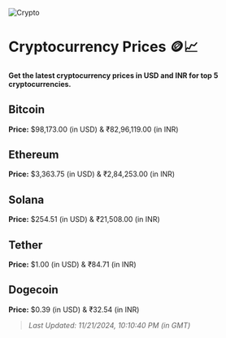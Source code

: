 
![Crypto](https://www.techguide.com.au/wp-content/uploads/2020/11/crypto3.jpeg)

# Cryptocurrency Prices 🪙📈

#### Get the latest cryptocurrency prices in USD and INR for top 5 cryptocurrencies.

## Bitcoin

**Price:** $98,173.00 (in USD) & ₹82,96,119.00 (in INR)

## Ethereum

**Price:** $3,363.75 (in USD) & ₹2,84,253.00 (in INR)

## Solana

**Price:** $254.51 (in USD) & ₹21,508.00 (in INR)

## Tether

**Price:** $1.00 (in USD) & ₹84.71 (in INR)

## Dogecoin

**Price:** $0.39 (in USD) & ₹32.54 (in INR)

> _Last Updated: 11/21/2024, 10:10:40 PM (in GMT)_
